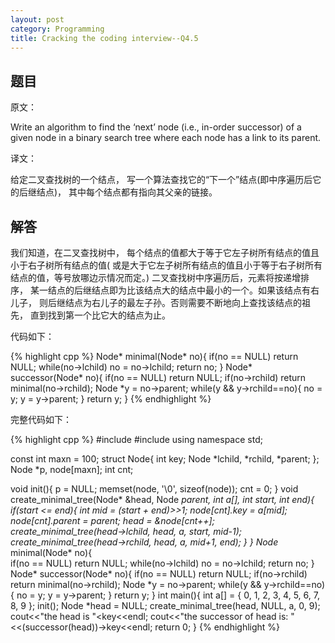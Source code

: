 ```yaml
---
layout: post
category: Programming
title: Cracking the coding interview--Q4.5
---
```


## 题目

原文：

Write an algorithm to find the ‘next’ node (i.e., in-order successor) 
of a given node in a binary search tree where each node has a link 
to its parent.

译文：

给定二叉查找树的一个结点，
写一个算法查找它的“下一个”结点(即中序遍历后它的后继结点)，
其中每个结点都有指向其父亲的链接。

## 解答

我们知道，在二叉查找树中，
每个结点的值都大于等于它左子树所有结点的值且小于右子树所有结点的值(
或是大于它左子树所有结点的值且小于等于右子树所有结点的值，等号放哪边示情况而定。)
二叉查找树中序遍历后，元素将按递增排序，
某一结点的后继结点即为比该结点大的结点中最小的一个。如果该结点有右儿子，
则后继结点为右儿子的最左子孙。否则需要不断地向上查找该结点的祖先，
直到找到第一个比它大的结点为止。

代码如下：

{% highlight cpp %}
Node* minimal(Node* no){
    if(no == NULL) return NULL;
    while(no->lchild)
        no = no->lchild;
    return no;
}
Node* successor(Node* no){
    if(no == NULL) return NULL;
    if(no->rchild) return minimal(no->rchild);
    Node *y = no->parent;
    while(y && y->rchild==no){
        no = y;
        y = y->parent;
    }
    return y;
}
{% endhighlight %}

完整代码如下：

{% highlight cpp %}
#include <iostream>
#include <cstring>
using namespace std;

const int maxn = 100;
struct Node{
    int key;
    Node *lchild, *rchild, *parent;
};
Node *p, node[maxn];
int cnt;

void init(){
    p = NULL;
    memset(node, '\0', sizeof(node));
    cnt = 0;
}
void create_minimal_tree(Node* &head, Node *parent, int a[], int start, int end){
    if(start <= end){
        int mid = (start + end)>>1;
        node[cnt].key = a[mid];
        node[cnt].parent = parent;
        head = &node[cnt++];
        create_minimal_tree(head->lchild, head, a, start, mid-1);
        create_minimal_tree(head->rchild, head, a, mid+1, end);
    }
}
Node* minimal(Node* no){    
    if(no == NULL) return NULL;
    while(no->lchild)
        no = no->lchild;
    return no;
}
Node* successor(Node* no){
    if(no == NULL) return NULL;
    if(no->rchild) return minimal(no->rchild);
    Node *y = no->parent;
    while(y && y->rchild==no){
        no = y;
        y = y->parent;
    }
    return y;
}
int main(){
    int a[] = {
        0, 1, 2, 3, 4, 5, 6, 7, 8, 9
    };
    init();
    Node *head = NULL;
    create_minimal_tree(head, NULL, a, 0, 9);
    cout<<"the head is "<<head->key<<endl;
    cout<<"the successor of head is: "<<(successor(head))->key<<endl;
    return 0;
}
{% endhighlight %}
